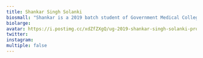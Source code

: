 ```yaml
---
title: Shankar Singh Solanki
biosmall: "Shankar is a 2019 batch student of Government Medical College, Ratlam"
biolarge:
avatar: https://i.postimg.cc/xdZfZXgQ/ug-2019-shankar-singh-solanki-profile.webp
twitter:
instagram:
multiple: false
---
```

